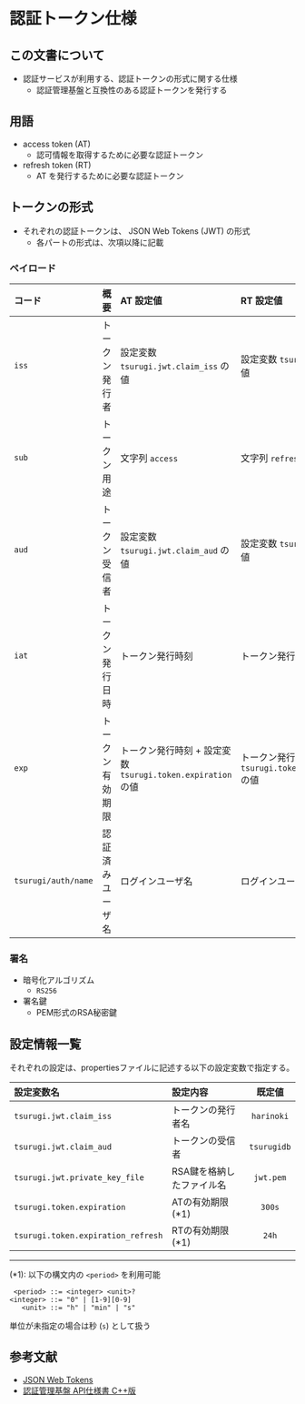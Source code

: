 # 認証トークン仕様

## この文書について

* 認証サービスが利用する、認証トークンの形式に関する仕様
  * 認証管理基盤と互換性のある認証トークンを発行する

## 用語

* access token (AT)
  * 認可情報を取得するために必要な認証トークン
* refresh token (RT)
  * AT を発行するために必要な認証トークン

## トークンの形式

* それぞれの認証トークンは、 JSON Web Tokens (JWT) の形式
  * 各パートの形式は、次項以降に記載

### ペイロード

| コード | 概要 | AT 設定値 | RT 設定値 |
|:--|:--|:--|:--|
| `iss` | トークン発行者 | 設定変数 `tsurugi.jwt.claim_iss` の値 | 設定変数 `tsurugi.jwt.claim_iss` の値 |
| `sub` | トークン用途 | 文字列 `access` | 文字列 `refresh` |
| `aud` | トークン受信者 | 設定変数 `tsurugi.jwt.claim_aud` の値 | 設定変数 `tsurugi.jwt.claim_iss` の値 |
| `iat` | トークン発行日時 | トークン発行時刻 | トークン発行時刻 |
| `exp` | トークン有効期限 | トークン発行時刻 + 設定変数 `tsurugi.token.expiration` の値 | トークン発行時刻 + 設定変数 `tsurugi.token.expiration_refresh` の値 |
| `tsurugi/auth/name` | 認証済みユーザ名 | ログインユーザ名 | ログインユーザ名 |

### 署名

* 暗号化アルゴリズム
  * `RS256`
* 署名鍵
  * PEM形式のRSA秘密鍵

## 設定情報一覧

それぞれの設定は、propertiesファイルに記述する以下の設定変数で指定する。

| 設定変数名 | 設定内容 | 既定値 |
|:--|:--|:-:|
| `tsurugi.jwt.claim_iss` | トークンの発行者名 | `harinoki` |
| `tsurugi.jwt.claim_aud` | トークンの受信者 | `tsurugidb` |
| `tsurugi.jwt.private_key_file` | RSA鍵を格納したファイル名 | `jwt.pem` |
| `tsurugi.token.expiration` | ATの有効期限 (*1) | `300s` |
| `tsurugi.token.expiration_refresh` | RTの有効期限 (*1) | `24h` |

----
(*1): 以下の構文内の `<period>` を利用可能

```bnf
 <period> ::= <integer> <unit>?
<integer> ::= "0" | [1-9][0-9]
   <unit> ::= "h" | "min" | "s"
```

単位が未指定の場合は秒 (`s`) として扱う

## 参考文献

* [JSON Web Tokens](https://jwt.io/)
* [認証管理基盤 API仕様書 C++版](https://github.com/project-tsurugi/authentication-manager/blob/master/docs/authentication_API_specification_cpp.md)
